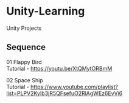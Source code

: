 # Unity-Learning
Unity Projects

## Sequence

01 Flappy Bird <br>
Tutorial - https://youtu.be/XtQMytORBmM

02 Space Ship <br>
Tutorial - https://www.youtube.com/playlist?list=PLPV2KyIb3jR5QFsefuO2RlAgWEz6EvVi6
